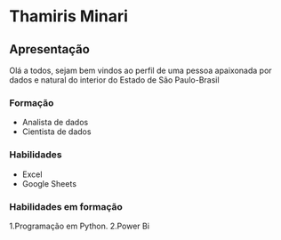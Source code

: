 # Thamiris Minari

## Apresentação
Olá a todos, sejam bem vindos ao perfil de uma pessoa apaixonada por dados e natural do interior do Estado de São Paulo-Brasil

### Formação
- Analista de dados
- Cientista de dados

### Habilidades
- Excel
- Google Sheets

### Habilidades em formação
1.Programação em Python.
2.Power Bi
